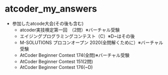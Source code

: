 # atcoder_my_answers
- 参加したatcode大会(その後も含む)
  - atcoder実技検定第一回　（2問）※バーチャル受験
  - エイジングプログラミングコンテスト（C）※D~はその後
  - M-SOLUTIONS プロコンオープン 2020(全問解くために）※バーチャル受験
  - AtCoder Beginner Contest 174(全問)※バーチャル受験
  - AtCoder Beginner Contest 151(2問)
  - AtCoder Beginner Contest 176(~D)
